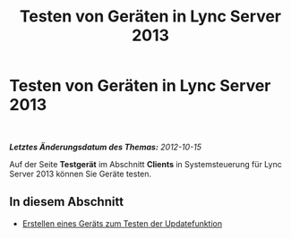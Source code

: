 ﻿---
title: Testen von Geräten in Lync Server 2013
TOCTitle: Testen von Geräten in Lync Server 2013
ms:assetid: 878b7dfc-8cfe-4404-a601-a2c57a441ea9
ms:mtpsurl: https://technet.microsoft.com/de-de/library/JJ688119(v=OCS.15)
ms:contentKeyID: 49890823
ms.date: 05/19/2016
mtps_version: v=OCS.15
ms.translationtype: HT
---

# Testen von Geräten in Lync Server 2013

 

_**Letztes Änderungsdatum des Themas:** 2012-10-15_

Auf der Seite **Testgerät** im Abschnitt **Clients** in Systemsteuerung für Lync Server 2013 können Sie Geräte testen.

## In diesem Abschnitt

  - [Erstellen eines Geräts zum Testen der Updatefunktion](lync-server-2013-create-a-device-to-test-update-functionality.md)

